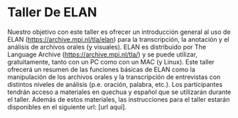 # Taller De ELAN
Nuestro objetivo con este taller es ofrecer un introducción general al uso de ELAN (https://archive.mpi.nl/tla/elan) para la transcripción, la anotación y el análisis de archivos orales (y visuales). ELAN es distribuido por The Language Archive (https://archive.mpi.nl/tla/) y se puede utilizar, gratuitamente, tanto con un PC como con un MAC (y Linux). Este taller ofrecerá un resumen de las funciones básicas de ELAN como la manipulación de los archivos orales y la transcripción de entrevistas con distintos niveles de análisis (p.e. oración, palabra, etc.). Los participantes tendrán acceso a materiales en quechua y español que se utilizarán durante el taller. Además de estos materiales, las instrucciones para el taller estarán disponibles en el siguiente url: [url aquí].
